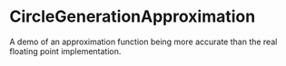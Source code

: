# CircleGenerationApproximation
A demo of an approximation function being more accurate than the real floating point implementation.
